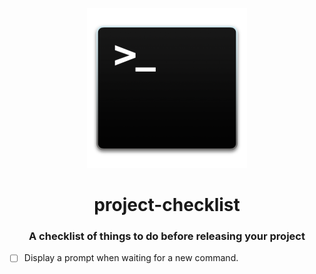 <p align="center">
  <img width="256" height="256" src="logo.png">
</p>

<h1 align="center">project-checklist</h1>
<h3 align="center">A checklist of things to do before releasing your project</h3>

- [ ] Display a prompt when waiting for a new command.
